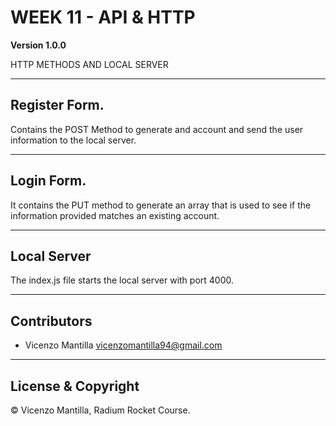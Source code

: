 # WEEK 11 - API & HTTP

**Version 1.0.0**

HTTP METHODS AND LOCAL SERVER

---

## Register Form.

Contains the POST Method to generate and account and send the user information to the local server.

---

## Login Form.

It contains the PUT method to generate an array that is used to see if the information provided matches an existing account.

---

## Local Server

The index.js file starts the local server with port 4000.

---

## Contributors

- Vicenzo Mantilla <vicenzomantilla94@gmail.com>

---

## License & Copyright

© Vicenzo Mantilla, Radium Rocket Course.
